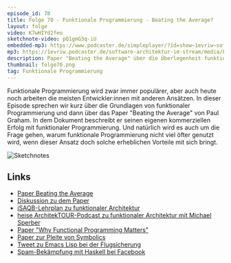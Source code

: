 ```yaml
---
episode_id: 70
title: Folge 70 - Funktionale Programmierung - Beating the Average?
layout: folge
video: K7wHIYd2feo
sketchnote-video: pQ1gmG3q-iU
embedded-mp3: https://www.podcaster.de/simpleplayer/?id=show~1evriw~software-architektur-im-stream~pod-fc37837f233433aec64d8819ab&v=1628490320
mp3: https://1evriw.podcaster.de/software-architektur-im-stream/media/FunktionaleProgrammierung.mp3
description: Paper "Beating the Average" über die Überlegenheit funktionaler Programmierung
thumbnail: folge70.png
tag: Funktionale Programmierung
---
```


Funktionale Programmierung wird zwar immer populärer, aber auch heute
noch arbeiten die meisten Entwickler:innen mit anderen Ansätzen. In
dieser Episode sprechen wir kurz über die Grundlagen von funktionaler
Programmierung und dann über das Paper "Beating the Average"
von Paul Graham. In dem Dokument beschreibt er seinen eigenen
kommerziellen Erfolg mit funktionaler Programmierung. Und natürlich
wird es auch um die Frage gehen, warum funktionale Programmierung
nicht viel öfter genutzt wird, wenn dieser Ansatz doch solche
erheblichen Vorteile mit sich bringt.


![Sketchnotes](/sketchnotes/folge70.jpg)

## Links

* [Paper Beating the Average](http://www.paulgraham.com/avg.html)
* [Diskussion zu dem
  Paper](https://discuss.fogcreek.com/joelonsoftware/default.asp?cmd=show&ixPost=31402)
* [iSAQB-Lehrplan zu funktionaler
  Architektur](https://isaqb-org.github.io/curriculum-funar/curriculum-funar-de.pdf)
* [heise ArchitekTOUR-Podcast zu funktionaler Architektur mit Michael Sperber](https://www.heise.de/developer/artikel/Episode-69-Funktionale-Softwarearchitektur-4656125.html)
* [Paper "Why Functional Programming
  Matters"](https://www.cs.kent.ac.uk/people/staff/dat/miranda/whyfp90.pdf)
* [Paper zur Pleite von
  Symbolics](https://web.archive.org/web/20080308143134/http://www.sts.tu-harburg.de/~r.f.moeller/symbolics-info/Symbolics.pdf)
* [Tweet zu Emacs Lisp bei der
  Flugsicherung](https://twitter.com/ewolff/status/1363224589250285568)
* [Spam-Bekämpfung mit Haskell bei
  Facebook](https://www.heise.de/news/Facebooks-Retrie-Refaktorisierung-komplexer-Haskell-Projekte-als-Open-Source-4838624.html)


